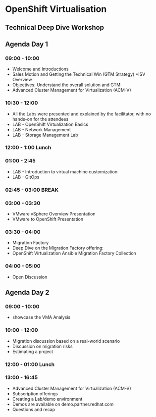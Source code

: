 # OpenShift Virtualisation
## Technical Deep Dive Workshop

## Agenda Day 1
### 09:00 - 10:00
* Welcome and Introductions
* Sales Motion and Getting the Technical Win (GTM Strategy)
*ISV Overview
* Objectives: Understand the overall solution and GTM
* Advanced Cluster Management for Virtualization (ACM-V)
### 10:30 - 12:00
* All the Labs were presented and explained by the facilitator, with no hands-on  for the attendees
* LAB - OpenShift Virtualization Basics
* LAB - Network Management
* LAB - Storage Management Lab
### 12:00 - 1:00 Lunch
### 01:00 - 2:45
* LAB - Introduction to virtual machine customization
* LAB - GitOps
### 02:45 - 03:00 BREAK
### 03:00 - 03:30
* VMware vSphere Overview Presentation
* VMware to OpenShift Presentation
### 03:30 - 04:00
* Migration Factory
* Deep Dive on the Migration Factory offering:
* OpenShift Virtualization Ansible Migration Factory Collection
### 04:00 - 05:00
* Open Discussion

## Agenda Day 2
### 09:00 - 10:00
* showcase the VMA Analysis
### 10:00 - 12:00
* Migration discussion based on a real-world scenario 
* Discussion on migration risks 
* Estimating a project
### 12:00 - 01:00 Lunch
### 13:00 - 16:45
* Advanced Cluster Management for Virtualization (ACM-V)
* Subscription offerings
* Creating a Lab/demo environment
* Demos are available on demo.partner.redhat.com
* Questions and recap

